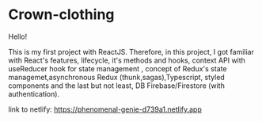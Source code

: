 # Crown-clothing

Hello!

This is my first project with ReactJS. Therefore, in this project,
I got familiar with React's features, lifecycle, it's methods and hooks, context API with useReducer hook for state 
management , concept of Redux's state managemet,asynchronous Redux (thunk,sagas),Typescript, styled components and the last but not least, DB  Firebase/Firestore (with authentication).


link to netlify: https://phenomenal-genie-d739a1.netlify.app
